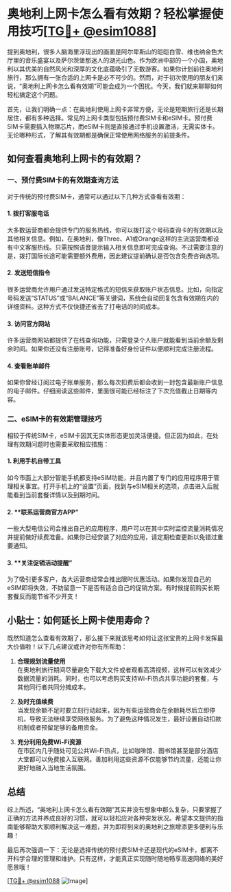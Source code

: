 # 奥地利上网卡怎么看有效期？轻松掌握使用技巧[[TG💪+ @esim1088](https://t.me/s/esim1088)]

提到奥地利，很多人脑海里浮现出的画面是阿尔卑斯山的皑皑白雪、维也纳金色大厅里的音乐盛宴以及萨尔茨堡那迷人的湖光山色。作为欧洲中部的一个小国，奥地利以其优美的自然风光和深厚的文化底蕴吸引了无数游客。如果你计划前往奥地利旅行，那么拥有一张合适的上网卡是必不可少的。然而，对于初次使用的朋友们来说，“奥地利上网卡怎么看有效期”可能会成为一个困扰。今天，我们就来聊聊如何轻松搞定这个问题。

首先，让我们明确一点：在奥地利使用上网卡非常方便，无论是短期旅行还是长期居住，都有多种选择。常见的上网卡类型包括预付费SIM卡和eSIM卡。预付费SIM卡需要插入物理芯片，而eSIM卡则是直接通过手机设置激活，无需实体卡。无论哪种形式，了解其有效期都是确保正常使用网络服务的前提条件。

## 如何查看奥地利上网卡的有效期？

### 一、预付费SIM卡的有效期查询方法

对于传统的预付费SIM卡，通常可以通过以下几种方式查看有效期：

#### 1. **拨打客服电话**
大多数运营商都会提供专门的服务热线，你可以拨打这个号码查询卡的有效期以及其他相关信息。例如，在奥地利，像Three、A1或Orange这样的主流运营商都设有中文客服热线。只需按照语音提示输入相关信息即可完成查询。不过需要注意的是，拨打国际长途可能需要额外费用，因此建议提前确认是否包含免费咨询选项。

#### 2. **发送短信指令**
很多运营商允许用户通过发送特定格式的短信来获取账户状态信息。比如，向指定号码发送“STATUS”或“BALANCE”等关键词，系统会自动回复包含有效期在内的详细资料。这种方式不仅快捷还省去了打电话的时间成本。

#### 3. **访问官方网站**
许多运营商网站都提供了在线查询功能，只需登录个人账户就能看到当前余额及剩余时间。如果你还没有注册账号，记得准备好身份证件以便顺利完成注册流程。

#### 4. **查看账单邮件**
如果你曾经订阅过电子账单服务，那么每次扣费后都会收到一封包含最新账户信息的电子邮件。仔细阅读这些邮件，里面很可能已经标注了下次充值截止日期等内容。

### 二、eSIM卡的有效期管理技巧

相较于传统SIM卡，eSIM卡因其无实体形态更加灵活便捷。但正因为如此，在处理有效期问题时也需要采取相应措施：

#### 1. **利用手机自带工具**
如今市面上大部分智能手机都支持eSIM功能，并且内置了专门的应用程序用于管理相关事宜。打开手机上的“设置”页面，找到与eSIM相关的选项，点击进入后就能看到当前套餐详情以及到期时间。

#### 2. **联系运营商官方APP”
一些大型电信公司会推出自己的应用程序，用户可以在其中实时监控流量消耗情况并提前做好续费准备。如果你已经安装了对应的应用，请定期检查更新以免错过重要通知。

#### 3. **关注促销活动提醒”
为了吸引更多客户，各大运营商经常会推出限时优惠活动。如果你发现自己的eSIM即将失效，不妨留意一下是否有适合自己的促销方案。有时候提前购买长期套餐反而能节省不少开支！

## 小贴士：如何延长上网卡使用寿命？

既然知道怎么查看有效期了，那么接下来就该思考如何让这张宝贵的上网卡发挥最大价值啦！以下几点建议或许对你有所帮助：

1. **合理规划流量使用**  
   在奥地利旅行期间尽量避免下载大文件或者观看高清视频，这样可以有效减少数据流量的消耗。同时，也可以考虑购买支持Wi-Fi热点共享功能的套餐，与其他同行者共同分摊成本。

2. **及时充值续费**  
   当发现余额不足时要立刻行动起来，因为有些运营商会在余额耗尽后立即停机，导致无法继续享受网络服务。为了避免这种情况发生，最好设置自动扣款机制或者预留足够的备用资金。

3. **充分利用免费Wi-Fi资源**  
   在市区内几乎随处可见公共Wi-Fi热点，比如咖啡馆、图书馆甚至是部分酒店大堂都可以免费接入互联网。善加利用这些资源不仅能够节约流量，还能让你更好地融入当地生活氛围。

## 总结

综上所述，“奥地利上网卡怎么看有效期”其实并没有想象中那么复杂，只要掌握了正确的方法并养成良好的习惯，就可以轻松应对各种突发状况。希望本文提供的指南能够帮助大家顺利解决这一难题，并为即将到来的奥地利之旅增添更多便利与乐趣！

最后再次强调一下：无论是选择传统的预付费SIM卡还是现代的eSIM卡，都离不开科学合理的管理和维护。只有这样，才能真正实现随时随地畅享高速网络的美好愿景哦！

[[TG💪+ @esim1088](https://t.me/s/esim1088) ![Image](https://i.postimg.cc/4NQfJmqS/Snipaste-2025-05-13-00-14-12.png)]